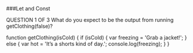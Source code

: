 ###Let and Const

QUESTION 1 OF 3
What do you expect to be the output from running getClothing(false)?

function getClothing(isCold) {
  if (isCold) {
    var freezing = 'Grab a jacket!';
  } else {
    var hot = 'It’s a shorts kind of day.';
    console.log(freezing);
  }
}
